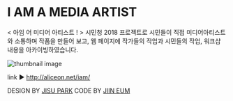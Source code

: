 # I AM A MEDIA ARTIST
< 아임 어 미디어 아티스트 ! > 시민청 2018 프로젝트로 시민들이 직접 미디어아티스트와 소통하며 작품을 만들어 보고, 
웹 페이지에 작가들의 작업과 시민들의 작업, 워크샵 내용을 아카이빙하였습니다.

![thumbnail image](http://aliceon.net/iam/img/thumbnail.jpg)

link ▶︎ http://aliceon.net/iam/

DESIGN BY [JISU PARK](https://github.com/gpg1127)
CODE BY [JIIN EUM](https://github.com/jiindev)
